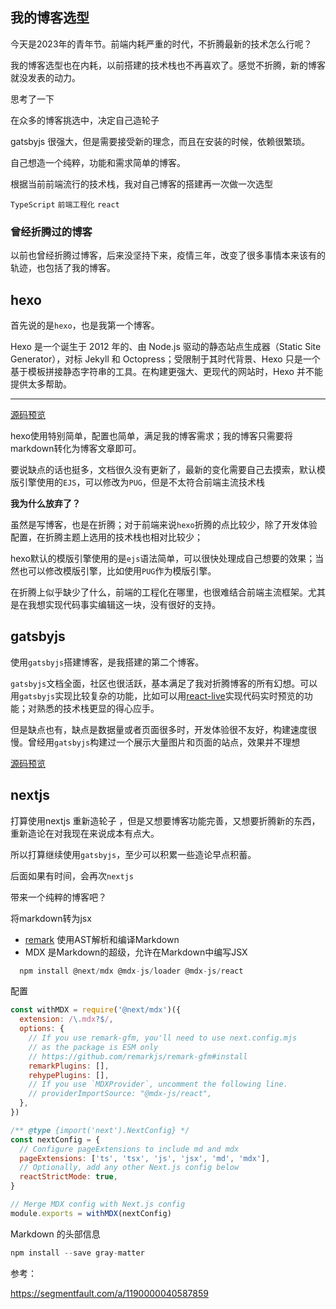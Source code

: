 ## 我的博客选型

今天是2023年的青年节。前端内耗严重的时代，不折腾最新的技术怎么行呢？

 我的博客选型也在内耗，以前搭建的技术栈也不再喜欢了。感觉不折腾，新的博客就没发表的动力。

思考了一下

在众多的博客挑选中，决定自己造轮子

gatsbyjs 很强大，但是需要接受新的理念，而且在安装的时候，依赖很繁琐。

自己想造一个纯粹，功能和需求简单的博客。

根据当前前端流行的技术栈，我对自己博客的搭建再一次做一次选型

`TypeScript` `前端工程化` `react`

### 曾经折腾过的博客

以前也曾经折腾过博客，后来没坚持下来，疫情三年，改变了很多事情本来该有的轨迹，也包括了我的博客。

## hexo

首先说的是`hexo`，也是我第一个博客。

Hexo 是一个诞生于 2012 年的、由 Node.js 驱动的静态站点生成器（Static Site Generator），对标 Jekyll 和 Octopress；受限制于其时代背景、Hexo 只是一个基于模板拼接静态字符串的工具。在构建更强大、更现代的网站时，Hexo 并不能提供太多帮助。 

------



[源码预览](https://github.com/xiu-notes/wiki)

hexo使用特别简单，配置也简单，满足我的博客需求；我的博客只需要将markdown转化为博客文章即可。

要说缺点的话也挺多，文档很久没有更新了，最新的变化需要自己去摸索，默认模版引擎使用的`EJS`，可以修改为`PUG`，但是不太符合前端主流技术栈

**我为什么放弃了？**

虽然是写博客，也是在折腾；对于前端来说`hexo`折腾的点比较少，除了开发体验配置，在折腾主题上选用的技术栈也相对比较少；

hexo默认的模版引擎使用的是`ejs`语法简单，可以很快处理成自己想要的效果；当然也可以修改模版引擎，比如使用`PUG`作为模版引擎。

在折腾上似乎缺少了什么，前端的工程化在哪里，也很难结合前端主流框架。尤其是在我想实现代码事实编辑这一块，没有很好的支持。

## gatsbyjs

使用`gatsbyjs`搭建博客，是我搭建的第二个博客。

`gatsbyjs`文档全面，社区也很活跃，基本满足了我对折腾博客的所有幻想。可以用`gatsbyjs`实现比较复杂的功能，比如可以用[react-live](https://github.com/FormidableLabs/react-live)实现代码实时预览的功能；对熟悉的技术栈更显的得心应手。

但是缺点也有，缺点是数据量或者页面很多时，开发体验很不友好，构建速度很慢。曾经用`gatsbyjs`构建过一个展示大量图片和页面的站点，效果并不理想

[源码预览](https://github.com/xiu-notes/wiki)

## nextjs

打算使用nextjs 重新造轮子 ，但是又想要博客功能完善，又想要折腾新的东西，重新造论在对我现在来说成本有点大。

所以打算继续使用`gatsbyjs`，至少可以积累一些造论早点积蓄。

后面如果有时间，会再次`nextjs`

带来一个纯粹的博客吧？



将markdown转为jsx

- [remark](https://remark.js.org/) 使用AST解析和编译Markdown
- MDX 是Markdown的超级，允许在Markdown中编写JSX

```js
  npm install @next/mdx @mdx-js/loader @mdx-js/react

```

配置

```js
const withMDX = require('@next/mdx')({
  extension: /\.mdx?$/,
  options: {
    // If you use remark-gfm, you'll need to use next.config.mjs
    // as the package is ESM only
    // https://github.com/remarkjs/remark-gfm#install
    remarkPlugins: [],
    rehypePlugins: [],
    // If you use `MDXProvider`, uncomment the following line.
    // providerImportSource: "@mdx-js/react",
  },
})

/** @type {import('next').NextConfig} */
const nextConfig = {
  // Configure pageExtensions to include md and mdx
  pageExtensions: ['ts', 'tsx', 'js', 'jsx', 'md', 'mdx'],
  // Optionally, add any other Next.js config below
  reactStrictMode: true,
}

// Merge MDX config with Next.js config
module.exports = withMDX(nextConfig)
```

Markdown 的头部信息

```js
npm install --save gray-matter
```



参考：

https://segmentfault.com/a/1190000040587859